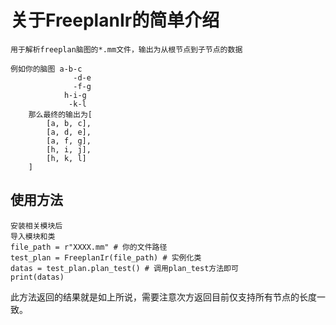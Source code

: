 # 关于FreeplanIr的简单介绍 
    用于解析freeplan脑图的*.mm文件，输出为从根节点到子节点的数据
    
    例如你的脑图 a-b-c
                  -d-e
                  -f-g
                h-i-g
                 -k-l
        那么最终的输出为[
            [a, b, c],
            [a, d, e],
            [a, f, g],
            [h, i, j],
            [h, k, l]
        ]
## 使用方法
    安装相关模块后
    导入模块和类
    file_path = r"XXXX.mm" # 你的文件路径
    test_plan = FreeplanIr(file_path) # 实例化类
    datas = test_plan.plan_test() # 调用plan_test方法即可
    print(datas)  
  此方法返回的结果就是如上所说，需要注意次方返回目前仅支持所有节点的长度一致。
  